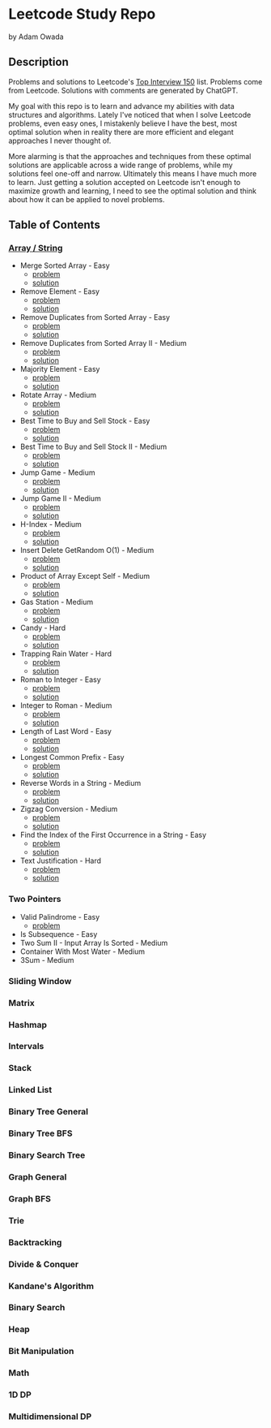 # Leetcode Study Repo

by Adam Owada

## Description

Problems and solutions to Leetcode's [Top Interview 150](https://leetcode.com/studyplan/top-interview-150/) list. Problems come from Leetcode. Solutions with comments are generated by ChatGPT.

My goal with this repo is to learn and advance my abilities with data structures and algorithms. Lately I've noticed that when I solve Leetcode problems, even easy ones, I mistakenly believe I have the best, most optimal solution when in reality there are more efficient and elegant approaches I never thought of.

More alarming is that the approaches and techniques from these optimal solutions are applicable across a wide range of problems, while my solutions feel one-off and narrow. Ultimately this means I have much more to learn. Just getting a solution accepted on Leetcode isn't enough to maximize growth and learning, I need to see the optimal solution and think about how it can be applied to novel problems.

## Table of Contents

### [Array / String](array-string/study-guide.md)

- Merge Sorted Array - Easy
  - [problem](array-string/merge-sorted-array/problem.md)
  - [solution](array-string/merge-sorted-array/solution.md)
- Remove Element - Easy
  - [problem](array-string/remove-element/problem.md)
  - [solution](array-string/remove-element/solution.md)
- Remove Duplicates from Sorted Array - Easy
  - [problem](array-string/remove-duplicates-from-sorted-array/problem.md)
  - [solution](array-string/remove-duplicates-from-sorted-array/solution.md)
- Remove Duplicates from Sorted Array II - Medium
  - [problem](array-string/remove-duplicates-from-sorted-array-ii/problem.md)
  - [solution](array-string/remove-duplicates-from-sorted-array-ii/solution.md)
- Majority Element - Easy
  - [problem](array-string/majority-element/problem.md)
  - [solution](array-string/majority-element/solution.md)
- Rotate Array - Medium
  - [problem](array-string/rotate-array/problem.md)
  - [solution](array-string/rotate-array/solution.md)
- Best Time to Buy and Sell Stock - Easy
  - [problem](array-string/best-time-to-buy-and-sell-stock/problem.md)
  - [solution](array-string/best-time-to-buy-and-sell-stock/solution.md)
- Best Time to Buy and Sell Stock II - Medium
  - [problem](array-string/best-time-to-buy-and-sell-stock-ii/problem.md)
  - [solution](array-string/best-time-to-buy-and-sell-stock-ii/solution.md)
- Jump Game - Medium
  - [problem](array-string/jump-game/problem.md)
  - [solution](array-string/jump-game/solution.md)
- Jump Game II - Medium
  - [problem](array-string/jump-game-ii/problem.md)
  - [solution](array-string/jump-game-ii/solution.md)
- H-Index - Medium
  - [problem](array-string/h-index/problem.md)
  - [solution](array-string/h-index/solution.md)
- Insert Delete GetRandom O(1) - Medium
  - [problem](array-string/insert-delete-getrandom-o1/problem.md)
  - [solution](array-string/insert-delete-getrandom-o1/solution.md)
- Product of Array Except Self - Medium
  - [problem](array-string/product-of-array-except-self/problem.md)
  - [solution](array-string/product-of-array-except-self/solution.md)
- Gas Station - Medium
  - [problem](array-string/gas-station/problem.md)
  - [solution](array-string/gas-station/solution.md)
- Candy - Hard
  - [problem](array-string/candy/problem.md)
  - [solution](array-string/candy/solution.md)
- Trapping Rain Water - Hard
  - [problem](array-string/trapping-rain-water/problem.md)
  - [solution](array-string/trapping-rain-water/solution.md)
- Roman to Integer - Easy
  - [problem](array-string/roman-to-integer/problem.md)
  - [solution](array-string/roman-to-integer/solution.md)
- Integer to Roman - Medium
  - [problem](array-string/integer-to-roman/problem.md)
  - [solution](array-string/integer-to-roman/solution.md)
- Length of Last Word - Easy
  - [problem](array-string/length-of-last-word/problem.md)
  - [solution](array-string/length-of-last-word/solution.md)
- Longest Common Prefix - Easy
  - [problem](array-string/longest-common-prefix/problem.md)
  - [solution](array-string/longest-common-prefix/solution.md)
- Reverse Words in a String - Medium
  - [problem](array-string/reverse-words-in-a-string/problem.md)
  - [solution](array-string/reverse-words-in-a-string/solution.md)
- Zigzag Conversion - Medium
  - [problem](array-string/zigzag-conversion/problem.md)
  - [solution](array-string/zigzag-conversion/solution.md)
- Find the Index of the First Occurrence in a String - Easy
  - [problem](array-string/find-the-index-of-the-first-occurrence-in-a-string/problem.md)
  - [solution](array-string/find-the-index-of-the-first-occurrence-in-a-string/solution.md)
- Text Justification - Hard
  - [problem](array-string/text-justification/problem.md)
  - [solution](array-string/text-justification/solution.md)

### Two Pointers

- Valid Palindrome - Easy
  - [problem]()
- Is Subsequence - Easy
- Two Sum II - Input Array Is Sorted - Medium
- Container With Most Water - Medium
- 3Sum - Medium

### Sliding Window

### Matrix

### Hashmap

### Intervals

### Stack

### Linked List

### Binary Tree General

### Binary Tree BFS

### Binary Search Tree

### Graph General

### Graph BFS

### Trie

### Backtracking

### Divide & Conquer

### Kandane's Algorithm

### Binary Search

### Heap

### Bit Manipulation

### Math

### 1D DP

### Multidimensional DP
